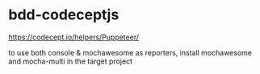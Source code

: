 # bdd-codeceptjs


https://codecept.io/helpers/Puppeteer/

to use both console & mochawesome as reporters, install mochawesome and mocha-multi in the target project
